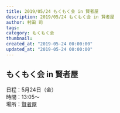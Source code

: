 ```yaml
---
title: 2019/05/24 もくもく会 in 賢者屋
description: 2019/05/24 もくもく会 in 賢者屋
author: 村田 司
tags: 
category: もくもく会
thumbnail:
created_at: "2019-05-24 00:00:00"
updated_at: "2019-05-24 00:00:00"
---
```


## もくもく会 in 賢者屋

日程：5月24日（金）  
時間：13:05～  
場所：[賢者屋](https://kenjaya.com/)
